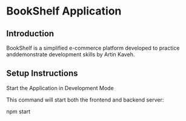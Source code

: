 # BookShelf Application

## Introduction

BookShelf is a simplified e-commerce platform 
developed to practice anddemonstrate development
skills by Artin Kaveh.

## Setup Instructions

Start the Application in Development Mode

This command will start both the frontend
and backend server:

npm start
